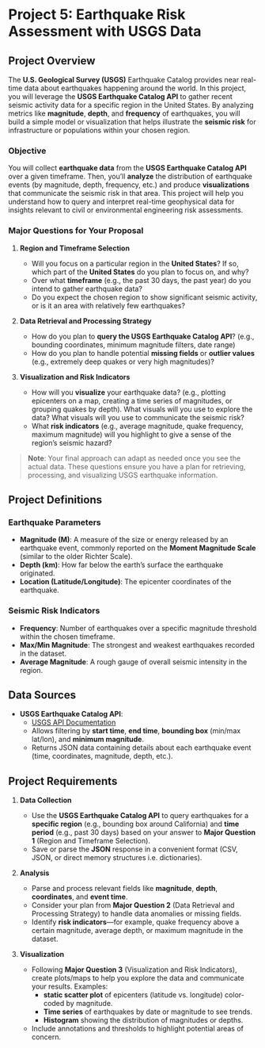 # **Project 5: Earthquake Risk Assessment with USGS Data**

## **Project Overview**
The **U.S. Geological Survey (USGS)** Earthquake Catalog provides near real-time data about earthquakes happening around the world. In this project, you will leverage the **USGS Earthquake Catalog API** to gather recent seismic activity data for a specific region in the United States. By analyzing metrics like **magnitude**, **depth**, and **frequency** of earthquakes, you will build a simple model or visualization that helps illustrate the **seismic risk** for infrastructure or populations within your chosen region.

### **Objective**
You will collect **earthquake data** from the **USGS Earthquake Catalog API** over a given timeframe. Then, you’ll **analyze** the distribution of earthquake events (by magnitude, depth, frequency, etc.) and produce **visualizations** that communicate the seismic risk in that area. This project will help you understand how to query and interpret real-time geophysical data for insights relevant to civil or environmental engineering risk assessments.

### **Major Questions for Your Proposal**

1. **Region and Timeframe Selection**  
   - Will you focus on a particular region in the **United States**? If so, which part of the **United States** do you plan to focus on, and why?  
   - Over what **timeframe** (e.g., the past 30 days, the past year) do you intend to gather earthquake data? 
   - Do you expect the chosen region to show significant seismic activity, or is it an area with relatively few earthquakes?

2. **Data Retrieval and Processing Strategy**  
   - How do you plan to **query the USGS Earthquake Catalog API**? (e.g., bounding coordinates, minimum magnitude filters, date range)  
   - How do you plan to handle potential **missing fields** or **outlier values** (e.g., extremely deep quakes or very high magnitudes)?

3. **Visualization and Risk Indicators**  
   - How will you **visualize** your earthquake data? (e.g., plotting epicenters on a map, creating a time series of magnitudes, or grouping quakes by depth). What visuals will you use to explore the data? What visuals will you use to communicate the seismic risk? 
   - What **risk indicators** (e.g., average magnitude, quake frequency, maximum magnitude) will you highlight to give a sense of the region’s seismic hazard?

> **Note**: Your final approach can adapt as needed once you see the actual data. These questions ensure you have a plan for retrieving, processing, and visualizing USGS earthquake information.

## **Project Definitions**

### **Earthquake Parameters**
- **Magnitude (M)**: A measure of the size or energy released by an earthquake event, commonly reported on the **Moment Magnitude Scale** (similar to the older Richter Scale).  
- **Depth (km)**: How far below the earth’s surface the earthquake originated.  
- **Location (Latitude/Longitude)**: The epicenter coordinates of the earthquake.

### **Seismic Risk Indicators**
- **Frequency**: Number of earthquakes over a specific magnitude threshold within the chosen timeframe.  
- **Max/Min Magnitude**: The strongest and weakest earthquakes recorded in the dataset.  
- **Average Magnitude**: A rough gauge of overall seismic intensity in the region.

## **Data Sources**
- **USGS Earthquake Catalog API**:  
  - [USGS API Documentation](https://earthquake.usgs.gov/fdsnws/event/1/)  
  - Allows filtering by **start time**, **end time**, **bounding box** (min/max lat/lon), and **minimum magnitude**.  
  - Returns JSON data containing details about each earthquake event (time, coordinates, magnitude, depth, etc.).

## **Project Requirements**

1. **Data Collection**  
   - Use the **USGS Earthquake Catalog API** to query earthquakes for a **specific region** (e.g., bounding box around California) and **time period** (e.g., past 30 days) based on your answer to **Major Question 1** (Region and Timeframe Selection).  
   - Save or parse the **JSON** response in a convenient format (CSV, JSON, or direct memory structures i.e. dictionaries).

2. **Analysis**  
   - Parse and process relevant fields like **magnitude**, **depth**, **coordinates**, and **event time**.  
   - Consider your plan from **Major Question 2** (Data Retrieval and Processing Strategy) to handle data anomalies or missing fields.  
   - Identify **risk indicators**—for example, quake frequency above a certain magnitude, average depth, or maximum magnitude in the dataset.

3. **Visualization**  
   - Following **Major Question 3** (Visualization and Risk Indicators), create plots/maps to help you explore the data and communicate your results. Examples:  
     - **static scatter plot** of epicenters (latitude vs. longitude) color-coded by magnitude.  
     - **Time series** of earthquakes by date or magnitude to see trends.  
     - **Histogram** showing the distribution of magnitudes or depths.  
   - Include annotations and thresholds to highlight potential areas of concern.